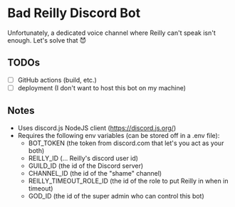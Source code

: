 # Bad Reilly Discord Bot

Unfortunately, a dedicated voice channel where Reilly can't speak isn't enough. Let's solve that 😈

## TODOs
- [ ] GitHub actions (build, etc.)
- [ ] deployment (I don't want to host this bot on my machine)

## Notes

- Uses discord.js NodeJS client (https://discord.js.org/)
- Requires the following env variables (can be stored off in a .env file):
  - BOT_TOKEN (the token from discord.com that let's you act as your both)
  - REILLY_ID (... Reilly's discord user id)
  - GUILD_ID (the id of the Discord server)
  - CHANNEL_ID (the id of the "shame" channel)
  - REILLY_TIMEOUT_ROLE_ID (the id of the role to put Reilly in when in timeout)
  - GOD_ID (the id of the super admin who can control this bot)
